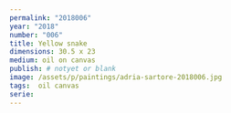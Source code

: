 ```yaml
---
permalink: "2018006"
year: "2018"
number: "006"
title: Yellow snake
dimensions: 30.5 x 23
medium: oil on canvas
publish: # notyet or blank
image: /assets/p/paintings/adria-sartore-2018006.jpg
tags:  oil canvas
serie:
---
```

